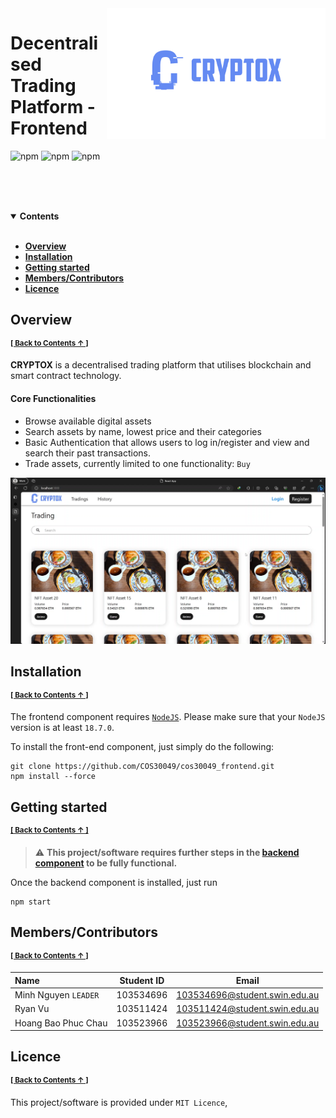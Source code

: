 <img align=right src="static/project-thumb.png" alt="project-thumb.png" width=350>

<h1>Decentralised Trading Platform - Frontend</h1>

![npm](https://img.shields.io/npm/v/npm?logo=npm&color=648af2) ![npm](https://img.shields.io/npm/v/react?logo=react&label=React&color=648af2) ![npm](https://img.shields.io/npm/v/@mui%2Fmaterial?logo=mui&label=MUI&color=648af2)

<br><br><br>

<details id="nav" open>
<summary><b>Contents</b></summary><br>

- [**Overview**](#overview)
- [**Installation**](#installation) 
- [**Getting started**](#getting-started)
- [**Members/Contributors**](#memberscontributors) 
- [**Licence**](#licence)

</details>

## Overview
<sup>[**\[ Back to Contents  ↑ \]**](#nav)</sup>

**CRYPTOX** is a decentralised trading platform that utilises blockchain and smart contract technology.

#### Core Functionalities
- Browse available digital assets
- Search assets by name, lowest price and their categories
- Basic Authentication that allows users to log in/register and view and search their past transactions.
- Trade assets, currently limited to one functionality: `Buy`


![demo.png](static/demo.png)

## Installation
<sup>[**\[ Back to Contents  ↑ \]**](#nav)</sup>

The frontend component requires [`NodeJS`](https://nodejs.org/en/download). Please make sure that your `NodeJS` version is at least `18.7.0`.

To install the front-end component, just simply do the following:

```
git clone https://github.com/COS30049/cos30049_frontend.git
npm install --force
```


## Getting started
<sup>[**\[ Back to Contents  ↑ \]**](#nav)</sup>

>⚠️ **This project/software requires further steps in the [backend component](https://github.com/COS30049/cos30049_backend) to be fully functional.**

Once the backend component is installed, just run
```
npm start
```

## Members/Contributors
<sup>[**\[ Back to Contents  ↑ \]**](#nav)</sup>

| Name                 | Student ID | Email                         |
| :------------------- | ---------- | :---------------------------: |
| Minh Nguyen `LEADER` | 103534696  | 103534696@student.swin.edu.au |
| Ryan Vu              | 103511424  | 103511424@student.swin.edu.au |
| Hoang Bao Phuc Chau  | 103523966  | 103523966@student.swin.edu.au |

## Licence
<sup>[**\[ Back to Contents  ↑ \]**](#nav)</sup>

This project/software is provided under `MIT Licence`,
